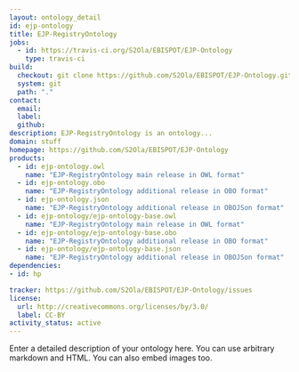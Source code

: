 ```yaml
---
layout: ontology_detail
id: ejp-ontology
title: EJP-RegistryOntology
jobs:
  - id: https://travis-ci.org/S2Ola/EBISPOT/EJP-Ontology
    type: travis-ci
build:
  checkout: git clone https://github.com/S2Ola/EBISPOT/EJP-Ontology.git
  system: git
  path: "."
contact:
  email: 
  label: 
  github: 
description: EJP-RegistryOntology is an ontology...
domain: stuff
homepage: https://github.com/S2Ola/EBISPOT/EJP-Ontology
products:
  - id: ejp-ontology.owl
    name: "EJP-RegistryOntology main release in OWL format"
  - id: ejp-ontology.obo
    name: "EJP-RegistryOntology additional release in OBO format"
  - id: ejp-ontology.json
    name: "EJP-RegistryOntology additional release in OBOJSon format"
  - id: ejp-ontology/ejp-ontology-base.owl
    name: "EJP-RegistryOntology main release in OWL format"
  - id: ejp-ontology/ejp-ontology-base.obo
    name: "EJP-RegistryOntology additional release in OBO format"
  - id: ejp-ontology/ejp-ontology-base.json
    name: "EJP-RegistryOntology additional release in OBOJSon format"
dependencies:
- id: hp

tracker: https://github.com/S2Ola/EBISPOT/EJP-Ontology/issues
license:
  url: http://creativecommons.org/licenses/by/3.0/
  label: CC-BY
activity_status: active
---
```


Enter a detailed description of your ontology here. You can use arbitrary markdown and HTML.
You can also embed images too.

